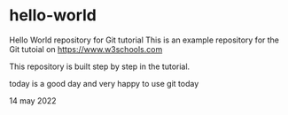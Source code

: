 # hello-world
Hello World repository for Git tutorial
This is an example repository for the Git tutoial on https://www.w3schools.com

This repository is built step by step in the tutorial.

today is a good day and very happy to use git today


14 may 2022

